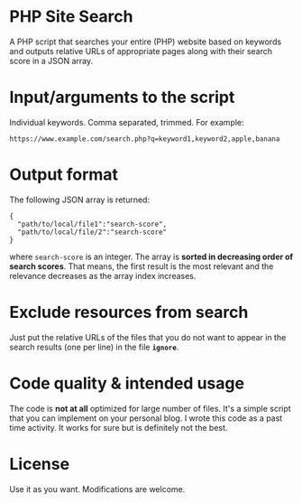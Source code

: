 # PHP Site Search
A PHP script that searches your entire (PHP) website based on keywords and outputs relative URLs of appropriate pages along with their search score in a JSON array.

# Input/arguments to the script
Individual keywords. Comma separated, trimmed. For example:  

    https://www.example.com/search.php?q=keyword1,keyword2,apple,banana

# Output format
The following JSON array is returned:  

    {
      "path/to/local/file1":"search-score",
      "path/to/local/file/2":"search-score"
    }
    
where `search-score` is an integer. The array is **sorted in decreasing order of search scores**. That means, the first result is the most relevant and the relevance decreases as the array index increases.

# Exclude resources from search
Just put the relative URLs of the files that you do not want to appear in the search results (one per line) in the file **`ignore`**.

# Code quality & intended usage
The code is **not at all** optimized for large number of files. It's a simple script that you can implement on your personal blog. I wrote this code as a past time activity. It works for sure but is definitely not the best.

# License
Use it as you want. Modifications are welcome.

